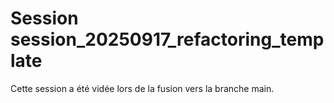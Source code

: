# Session session_20250917_refactoring_template

Cette session a été vidée lors de la fusion vers la branche main.
